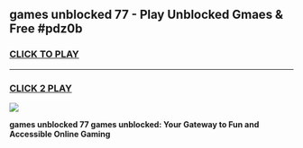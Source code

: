 
## games unblocked 77 - Play Unblocked Gmaes & Free #pdz0b
<h3>
<a href="https://news.freeplayer.one?title=games_unblocked_77&ref=03M">CLICK TO PLAY</a></h3>
<hr>

<h3>
<a href="https://news.freeplayer.one?title=games_unblocked_77&ref=03M">CLICK 2 PLAY</a>
  
</h3>

<a href="https://news.freeplayer.one?title=games_unblocked_77&ref=03M"><img src="https://clearcache.store/games.png"></a>


**games unblocked 77 games unblocked: Your Gateway to Fun and Accessible Online Gaming**
